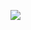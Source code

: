 ![](http://www.google.com/chart?chc=sites&cht=d&chdp=sites&chl=%5B%5BPage+listing'%3D20'f%5Cv'a%5C%3D0'10'%3D499'0'dim'%5Cbox1'b%5CF6F6F6'fC%5CF6F6F6'eC%5C0'sk'%5C%5B%22Subpage+Listing%22'%5D'a%5CV%5C%3D12'f%5C%5DV%5Cta%5C%3D10'%3D0'%3D500'%3D297'dim'%5C%3D10'%3D10'%3D500'%3D297'vdim'%5Cbox1'b%5Cva%5CF6F6F6'fC%5CC8C8C8'eC%5C'a%5C%5Do%5CLauto'f%5C&sig=lxEPbO98PQKCTIgDHMqrwU0hJD8)